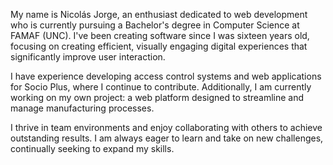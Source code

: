 My name is Nicolás Jorge, an enthusiast dedicated to web development who is currently pursuing a Bachelor's degree in Computer Science at FAMAF (UNC). I've been creating software since I was sixteen years old, focusing on creating efficient, visually engaging digital experiences that significantly improve user interaction.

I have experience developing access control systems and web applications for Socio Plus, where I continue to contribute. Additionally, I am currently working on my own project: a web platform designed to streamline and manage manufacturing processes.

I thrive in team environments and enjoy collaborating with others to achieve outstanding results. I am always eager to learn and take on new challenges, continually seeking to expand my skills.

